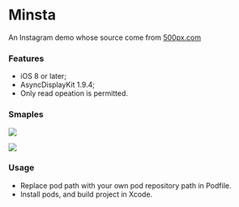 # Minsta
An Instagram demo whose source come from [500px.com](https://500px.com)

### Features

* iOS 8 or later;
* AsyncDisplayKit 1.9.4;
* Only read opeation is permitted.

### Smaples

![](https://github.com/maocl023/Minsta/blob/master/Samples/Simplify_Chinese_iPhone_4S.png)

![](https://github.com/maocl023/Minsta/blob/master/Samples/English_iPhone_6S.png)

### Usage

* Replace pod path with your own pod repository path in Podfile.
* Install pods, and build project in Xcode.